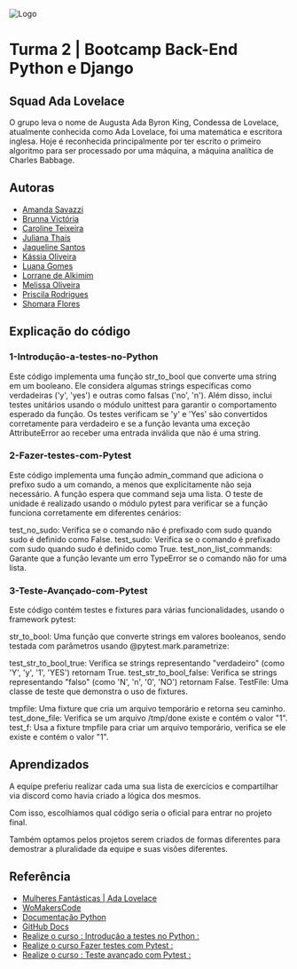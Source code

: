 ![Logo](https://blog.geekhunter.com.br/wp-content/uploads/2022/01/ada-lovelace-2.jpg)


# Turma 2 | Bootcamp Back-End Python e Django

## Squad Ada Lovelace

O grupo leva o nome de Augusta Ada Byron King, Condessa de Lovelace, atualmente conhecida como Ada Lovelace, foi uma matemática e escritora inglesa. Hoje é reconhecida principalmente por ter escrito o primeiro algoritmo para ser processado por uma máquina, a máquina analítica de Charles Babbage.


## Autoras

- [Amanda Savazzi](https://www.github.com/amandaspavan)
- [Brunna Victória](https://github.com/Brunnavic)
- [Caroline Teixeira](https://www.github.com/braincoreBR)
- [Juliana Thais](https://www.github.com/JulianaThais)
- [Jaqueline Santos](https://www.github.com/JaquelineAPSantos)
- [Kássia Oliveira](https://www.github.com/kmro)
- [Luana Gomes](https://www.github.com/luanafernanda)
- [Lorrane de Alkimim](https://www.github.com/LorraneAlkimim)
- [Melissa Oliveira](https://www.github.com/melissaoliveiras)
- [Priscila Rodrigues](https://www.github.com/Prihzinha)
- [Shomara Flores](https://www.github.com/ShomaraQuispe)


## Explicação do código

### 1-Introdução-a-testes-no-Python
Este código implementa uma função str_to_bool que converte uma string em um booleano. Ele considera algumas strings específicas como verdadeiras ('y', 'yes') e outras como falsas ('no', 'n'). Além disso, inclui testes unitários usando o módulo unittest para garantir o comportamento esperado da função. Os testes verificam se 'y' e 'Yes' são convertidos corretamente para verdadeiro e se a função levanta uma exceção AttributeError ao receber uma entrada inválida que não é uma string.


### 2-Fazer-testes-com-Pytest
Este código implementa uma função admin_command que adiciona o prefixo sudo a um comando, a menos que explicitamente não seja necessário. A função espera que command seja uma lista. O teste de unidade é realizado usando o módulo pytest para verificar se a função funciona corretamente em diferentes cenários:

test_no_sudo: Verifica se o comando não é prefixado com sudo quando sudo é definido como False.
test_sudo: Verifica se o comando é prefixado com sudo quando sudo é definido como True.
test_non_list_commands: Garante que a função levante um erro TypeError se o comando não for uma lista.


### 3-Teste-Avançado-com-Pytest
Este código contém testes e fixtures para várias funcionalidades, usando o framework pytest:

str_to_bool: Uma função que converte strings em valores booleanos, sendo testada com parâmetros usando @pytest.mark.parametrize:

test_str_to_bool_true: Verifica se strings representando "verdadeiro" (como 'Y', 'y', '1', 'YES') retornam True.
test_str_to_bool_false: Verifica se strings representando "falso" (como 'N', 'n', '0', 'NO') retornam False.
TestFile: Uma classe de teste que demonstra o uso de fixtures.

tmpfile: Uma fixture que cria um arquivo temporário e retorna seu caminho.
test_done_file: Verifica se um arquivo /tmp/done existe e contém o valor "1".
test_f: Usa a fixture tmpfile para criar um arquivo temporário, verifica se ele existe e contém o valor "1".


## Aprendizados

A equipe preferiu realizar cada uma sua lista de exercícios e compartilhar via discord como havia criado a lógica dos mesmos.

Com isso, escolhíamos qual código seria o oficial para entrar no projeto final.

Também optamos pelos projetos serem criados de formas diferentes para demostrar a pluralidade da equipe e suas visões diferentes.


## Referência

 - [Mulheres Fantásticas | Ada Lovelace](https://www.youtube.com/watch?v=kveunrBU5UM)
 - [WoMakersCode](https://www.maismulheres.tech)
 - [Documentação Python](https://docs.python.org/pt-br/3/index.html)
 - [GitHub Docs](https://docs.github.com/pt)
 - [Realize o curso : Introdução a testes no Python :](https://learn.microsoft.com/pt-br/training/modules/python-get-started-testing/)
 - [Realize o curso Fazer testes com Pytest :](https://learn.microsoft.com/pt-br/training/modules/test-python-with-pytest/)
 - [Realize o curso : Teste avançado com Pytest :](https://learn.microsoft.com/pt-br/training/modules/python-advanced-pytest/)

